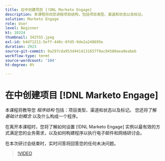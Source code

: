 ```yaml
---
title: 在中创建项目 [!DNL Marketo Engage]
description: 本课程将向您讲授项目结构，包括项目类型、渠道和状态以及标记。
solution: Marketo Engage
role: User
level: Beginner
kt: 10324
thumbnail: 342555.jpeg
exl-id: b4d71211-5eff-440c-8fd5-9de2a248695e
duration: 2923
source-git-commit: 9a297cda953d4414131657f9ac84580aea0eabeb
workflow-type: tm+mt
source-wordcount: '104'
ht-degree: 0%

---
```


# 在中创建项目 [!DNL Marketo Engage]

本课程将教导您 *程序结构* 包括：项目类型、渠道和状态以及标记。 您还将了解 *基础计划概念* 以及什么构成一个程序。

在离开本课程时，您将了解如何设置 [!DNL Marketo Engage] 实例以最有效的方式满足您的业务需求，以及如何构建程序以执行电子邮件和网络研讨会。

在本次研讨会结束时，实时问答将回答您的任何未决问题。

>[!VIDEO](https://video.tv.adobe.com/v/342555/?quality=12&learn=on)
